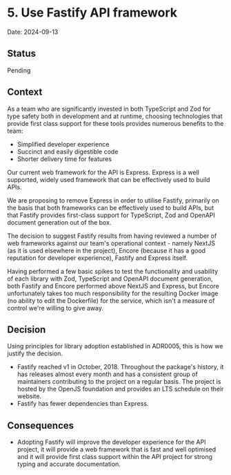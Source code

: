 # 5. Use Fastify API framework

Date: 2024-09-13

## Status

Pending

## Context

As a team who are significantly invested in both TypeScript and Zod for type safety both in development and at runtime, choosing technologies that provide first class support for these tools provides numerous benefits to the team:

- Simplified developer experience
- Succinct and easily digestible code
- Shorter delivery time for features

Our current web framework for the API is Express. Express is a well supported, widely used framework that can be effectively used to build APIs.

We are proposing to remove Express in order to utilise Fastify, primarily on the basis that both frameworks can be effectively used to build APIs, but that Fastify provides first-class support for TypeScript, Zod and OpenAPI document generation out of the box.

The decision to suggest Fastify results from having reviewed a number of web frameworks against our team's operational context - namely NextJS (as it is used elsewhere in the project), Encore (because it has a good reputation for developer experience), Fastify and Express itself.

Having performed a few basic spikes to test the functionality and usability of each library with Zod, TypeScript and OpenAPI document generation, both Fastify and Encore performed above NextJS and Express, but Encore unfortunately takes too much responsibility for the resulting Docker image (no ability to edit the Dockerfile) for the service, which isn't a measure of control we're willing to give away.

## Decision

Using principles for library adoption established in ADR0005, this is how we justify the decision.

- Fastify reached v1 in October, 2018. Throughout the package's history, it has releases almost every month and has a consistent group of maintainers contributing to the project on a regular basis. The project is hosted by the OpenJS foundation and provides an LTS schedule on their website.
- Fastify has fewer dependencies than Express.

## Consequences

- Adopting Fastify will improve the developer experience for the API project, it will provide a web framework that is fast and well optimised and it will provide first class support within the API project for strong typing and accurate documentation.